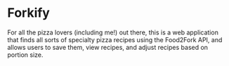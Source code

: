 # Forkify
For all the pizza lovers (including me!) out there, this is a web application that finds all sorts of specialty pizza recipes using the Food2Fork API, and allows users to save them, view recipes, and adjust recipes based on portion size.
